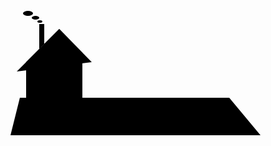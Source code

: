 
<svg width="400" height="200">
    <polygon class="yard" points="
    15 140
    0 200
    400 200
    350 140
    115 140
    "></polygon>
    <polygon class="house" points="
    25 83
    25 150
    115 150
    115 68
    78 30
    25 83
    "></polygon>
    <polyline class="roof" points="
    10 98
    78 30
    130 83
    "></polyline>
    <polygon class="chimney" points="
    46 62
    46 22
    54 22
    54 54
    46 62
    "></polygon>
    <rect class="door" x="43" y="93" width="18" height="57"></rect>
    <rect class="window" x="82" y="93" width="15" height="21"></rect>
    <rect class="window" x="63" y="57" width="15" height="22"></rect>
    <ellipse class="smoke" cx="47" cy="18" rx="4" ry="2"/>
        <animate attributeName="cx" values="47;40;47" dur="7s" repeatCount="indefinite" />
    </ellipse>
    <ellipse class="smoke" cx="40" cy="12" rx="6" ry="3"/>
        <animate attributeName="cx" values="40;30;40" dur="10s" repeatCount="indefinite" />
    </ellipse>
    <ellipse class="smoke" cx="28" cy="5" rx="8" ry="4"/>
        <animate attributeName="cx" values="28;13;28" dur="14s" repeatCount="indefinite" />
    </ellipse>
</svg>

